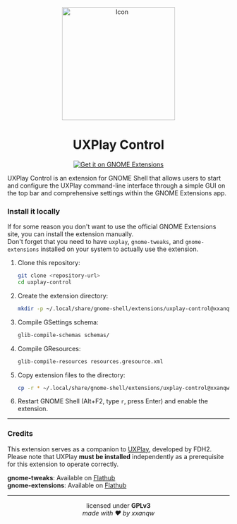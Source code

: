 <div align=center>

<img src="https://extensions.gnome.org/extension-data/icons/icon_8243.png" alt="Icon" height="256">

# UXPlay Control

[![Get it on GNOME Extensions](https://img.shields.io/badge/Get%20it%20on-GNOME%20Extensions-4A86CF?style=for-the-badge&logo=gnome&logoColor=white)](https://extensions.gnome.org/extension/8243/uxplay-control/)

</div>

UXPlay Control is an extension for GNOME Shell that allows users to start and configure the UXPlay command-line interface through a simple GUI on the top bar and comprehensive settings within the GNOME Extensions app.

### Install it locally
If for some reason you don't want to use the official GNOME Extensions site, you can install the extension manually.  
Don't forget that you need to have `uxplay`, `gnome-tweaks`, and `gnome-extensions` installed on your system to actually use the extension.

1. Clone this repository:
    ```bash
    git clone <repository-url>
    cd uxplay-control
    ```

2. Create the extension directory:
    ```bash
    mkdir -p ~/.local/share/gnome-shell/extensions/uxplay-control@xxanqw
    ```

3. Compile GSettings schema:
    ```bash
    glib-compile-schemas schemas/
    ```

4. Compile GResources:
    ```bash
    glib-compile-resources resources.gresource.xml
    ```

5. Copy extension files to the directory:
    ```bash
    cp -r * ~/.local/share/gnome-shell/extensions/uxplay-control@xxanqw/
    ```

6. Restart GNOME Shell (Alt+F2, type `r`, press Enter) and enable the extension.

---


### Credits

This extension serves as a companion to [UXPlay](https://github.com/FDH2/UXPlay), developed by FDH2. Please note that UXPlay **must be installed** independently as a prerequisite for this extension to operate correctly.

**gnome-tweaks**: Available on [Flathub](https://flathub.org/apps/org.gnome.tweaks)  
**gnome-extensions**: Available on [Flathub](https://flathub.org/apps/org.gnome.Extensions)

---

<div align=center>

licensed under **GPLv3**  
_made with ❤️ by xxanqw_

